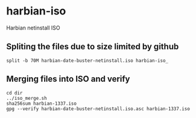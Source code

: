# harbian-iso
Harbian netinstall ISO

## Spliting the files due to size limited by github

```
split -b 70M harbian-date-buster-netinstall.iso harbian-iso_
```

## Merging files into ISO and verify

```
cd dir
../iso_merge.sh
sha256sum harbian-1337.iso
gpg --verify harbian-date-buster-netinstall.iso.asc harbian-1337.iso 
```
